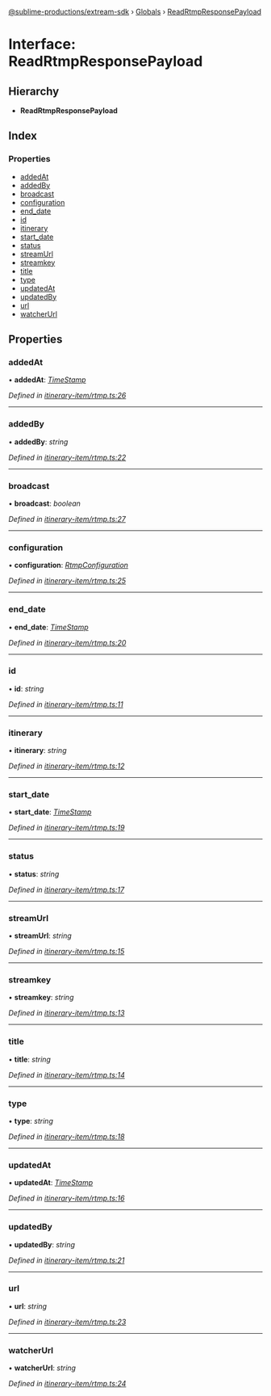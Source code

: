 [@sublime-productions/extream-sdk](../README.md) › [Globals](../globals.md) › [ReadRtmpResponsePayload](readrtmpresponsepayload.md)

# Interface: ReadRtmpResponsePayload

## Hierarchy

* **ReadRtmpResponsePayload**

## Index

### Properties

* [addedAt](readrtmpresponsepayload.md#addedat)
* [addedBy](readrtmpresponsepayload.md#addedby)
* [broadcast](readrtmpresponsepayload.md#broadcast)
* [configuration](readrtmpresponsepayload.md#configuration)
* [end_date](readrtmpresponsepayload.md#end_date)
* [id](readrtmpresponsepayload.md#id)
* [itinerary](readrtmpresponsepayload.md#itinerary)
* [start_date](readrtmpresponsepayload.md#start_date)
* [status](readrtmpresponsepayload.md#status)
* [streamUrl](readrtmpresponsepayload.md#streamurl)
* [streamkey](readrtmpresponsepayload.md#streamkey)
* [title](readrtmpresponsepayload.md#title)
* [type](readrtmpresponsepayload.md#type)
* [updatedAt](readrtmpresponsepayload.md#updatedat)
* [updatedBy](readrtmpresponsepayload.md#updatedby)
* [url](readrtmpresponsepayload.md#url)
* [watcherUrl](readrtmpresponsepayload.md#watcherurl)

## Properties

###  addedAt

• **addedAt**: *[TimeStamp](timestamp.md)*

*Defined in [itinerary-item/rtmp.ts:26](https://github.com/Extream-SaaS/ex-sdk/blob/c40df84/src/itinerary-item/rtmp.ts#L26)*

___

###  addedBy

• **addedBy**: *string*

*Defined in [itinerary-item/rtmp.ts:22](https://github.com/Extream-SaaS/ex-sdk/blob/c40df84/src/itinerary-item/rtmp.ts#L22)*

___

###  broadcast

• **broadcast**: *boolean*

*Defined in [itinerary-item/rtmp.ts:27](https://github.com/Extream-SaaS/ex-sdk/blob/c40df84/src/itinerary-item/rtmp.ts#L27)*

___

###  configuration

• **configuration**: *[RtmpConfiguration](rtmpconfiguration.md)*

*Defined in [itinerary-item/rtmp.ts:25](https://github.com/Extream-SaaS/ex-sdk/blob/c40df84/src/itinerary-item/rtmp.ts#L25)*

___

###  end_date

• **end_date**: *[TimeStamp](timestamp.md)*

*Defined in [itinerary-item/rtmp.ts:20](https://github.com/Extream-SaaS/ex-sdk/blob/c40df84/src/itinerary-item/rtmp.ts#L20)*

___

###  id

• **id**: *string*

*Defined in [itinerary-item/rtmp.ts:11](https://github.com/Extream-SaaS/ex-sdk/blob/c40df84/src/itinerary-item/rtmp.ts#L11)*

___

###  itinerary

• **itinerary**: *string*

*Defined in [itinerary-item/rtmp.ts:12](https://github.com/Extream-SaaS/ex-sdk/blob/c40df84/src/itinerary-item/rtmp.ts#L12)*

___

###  start_date

• **start_date**: *[TimeStamp](timestamp.md)*

*Defined in [itinerary-item/rtmp.ts:19](https://github.com/Extream-SaaS/ex-sdk/blob/c40df84/src/itinerary-item/rtmp.ts#L19)*

___

###  status

• **status**: *string*

*Defined in [itinerary-item/rtmp.ts:17](https://github.com/Extream-SaaS/ex-sdk/blob/c40df84/src/itinerary-item/rtmp.ts#L17)*

___

###  streamUrl

• **streamUrl**: *string*

*Defined in [itinerary-item/rtmp.ts:15](https://github.com/Extream-SaaS/ex-sdk/blob/c40df84/src/itinerary-item/rtmp.ts#L15)*

___

###  streamkey

• **streamkey**: *string*

*Defined in [itinerary-item/rtmp.ts:13](https://github.com/Extream-SaaS/ex-sdk/blob/c40df84/src/itinerary-item/rtmp.ts#L13)*

___

###  title

• **title**: *string*

*Defined in [itinerary-item/rtmp.ts:14](https://github.com/Extream-SaaS/ex-sdk/blob/c40df84/src/itinerary-item/rtmp.ts#L14)*

___

###  type

• **type**: *string*

*Defined in [itinerary-item/rtmp.ts:18](https://github.com/Extream-SaaS/ex-sdk/blob/c40df84/src/itinerary-item/rtmp.ts#L18)*

___

###  updatedAt

• **updatedAt**: *[TimeStamp](timestamp.md)*

*Defined in [itinerary-item/rtmp.ts:16](https://github.com/Extream-SaaS/ex-sdk/blob/c40df84/src/itinerary-item/rtmp.ts#L16)*

___

###  updatedBy

• **updatedBy**: *string*

*Defined in [itinerary-item/rtmp.ts:21](https://github.com/Extream-SaaS/ex-sdk/blob/c40df84/src/itinerary-item/rtmp.ts#L21)*

___

###  url

• **url**: *string*

*Defined in [itinerary-item/rtmp.ts:23](https://github.com/Extream-SaaS/ex-sdk/blob/c40df84/src/itinerary-item/rtmp.ts#L23)*

___

###  watcherUrl

• **watcherUrl**: *string*

*Defined in [itinerary-item/rtmp.ts:24](https://github.com/Extream-SaaS/ex-sdk/blob/c40df84/src/itinerary-item/rtmp.ts#L24)*
